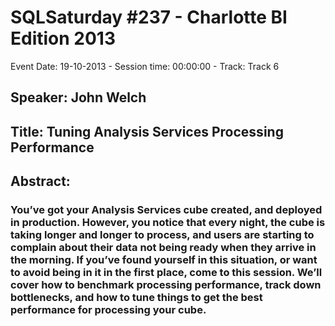 # SQLSaturday #237 - Charlotte BI Edition 2013
Event Date: 19-10-2013 - Session time: 00:00:00 - Track: Track 6
## Speaker: John Welch
## Title: Tuning Analysis Services Processing Performance
## Abstract:
### You’ve got your Analysis Services cube created, and deployed in production. However, you notice that every night, the cube is taking longer and longer to process, and users are starting to complain about their data not being ready when they arrive in the morning. If you’ve found yourself in this situation, or want to avoid being in it in the first place, come to this session. We’ll cover how to benchmark processing performance, track down bottlenecks, and how to tune things to get the best performance for processing your cube.
